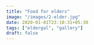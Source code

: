 ```yaml
---
title: "Food for elders"
image: "/images/2-elder.jpg"
date: 2020-01-01T23:10:31+05:30
tags: ["eldergal", "gallery"]
draft: false
---
```


